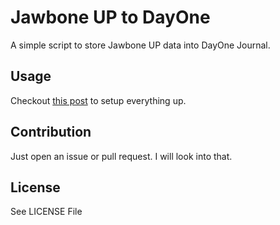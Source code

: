 # Jawbone UP to DayOne

A simple script to store Jawbone UP data into DayOne Journal.

## Usage

Checkout [this post](https://stefanzweifel.io/posts/jawbone-up-to-dayone/) to setup everything up.

## Contribution

Just open an issue or pull request. I will look into that.

## License 

See LICENSE File